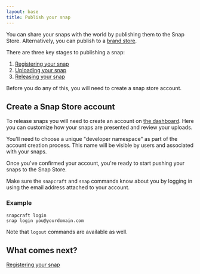 ```yaml
---
layout: base
title: Publish your snap
---
```


You can share your snaps with the world by publishing them to the Snap Store. Alternatively, you can publish to a [brand store](/core/store). 

There are three key stages to publishing a snap:
1. [Registering your snap](register-snap)
2. [Uploading your snap](upload)
3. [Releasing your snap](release)

Before you do any of this, you will need to create a snap store account.

## Create a Snap Store account

To release snaps you will need to create an account on [the dashboard](https://dashboard.snapcraft.io/openid/login/?next=/dev/account/). Here you can customize how your snaps are presented and review your uploads.

You'll need to choose a unique "developer namespace" as part of the account creation process. This name will be visible by users and associated with your snaps.

Once you've confirmed your account, you're ready to start pushing your snaps to the Snap Store.

Make sure the `snapcraft` and `snap` commands know about you by logging in using the email address attached to your account.


### Example

```
snapcraft login
snap login you@yourdomain.com
```

Note that `logout` commands are available as well.

## What comes next?

[Registering your snap](register-snap)
